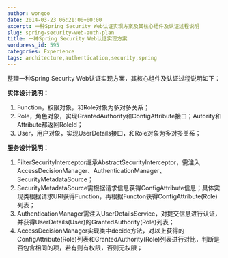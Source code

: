 ```yaml
---
author: wongoo
date: 2014-03-23 06:21:00+00:00
excerpt: 一种Spring Security Web认证实现方案及其核心组件及认证过程说明
slug: spring-security-web-auth-plan
title: 一种Spring Security Web认证实现方案
wordpress_id: 595
categories: Experience
tags: architecture,authentication,security,spring
---
```


整理一种Spring Security Web认证实现方案，其核心组件及认证过程说明如下：

**实体设计说明：**
1. Function，权限对象，和Role对象为多对多关系；
2. Role，角色对象，实现GrantedAuthority和ConfigAttribute接口；Autority和Attribute都返回RoleId；
3. User，用户对象，实现UserDetails接口，和Role对象为多对多关系；

**服务设计说明：**
1. FilterSecurityInterceptor继承AbstractSecurityInterceptor，需注入AccessDecisionManager、AuthenticationManager、SecurityMetadataSource；
2. SecurityMetadataSource需根据请求信息获得ConfigAttribute信息；具体实现类根据请求URI获得Function，再根据Functon获得ConfigAttribute(Role)列表；
3. AuthenticationManager需注入UserDetailsService，对提交信息进行认证，并获得UserDetails(User)的GrantedAuthority(Role)列表；
4. AccessDecisionManager实现类中decide方法，对以上获得的ConfigAttribute(Role)列表和GrantedAuthority(Role)列表进行对比，判断是否包含相同的项，若有则有权限，否则无权限；


